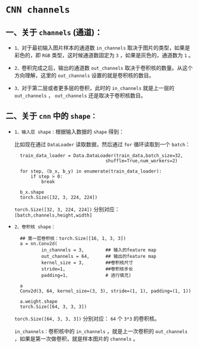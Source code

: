 # `CNN channels`

## 一、关于 `channels` (通道)：

* `1、`对于最初输入图片样本的通道数 `in_channels` 取决于图片的类型，如果是彩色的，即 `RGB` 类型，这时候通道数固定为 `3` ，如果是灰色的，通道数为 `1` 。

* `2、`卷积完成之后，输出的通道数 `out_channels` 取决于卷积核的数量。从这个方向理解，这里的 `out_channels` 设置的就是卷积核的数目。

* `3、`对于第二层或者更多层的卷积，此时的 `in_channels` 就是上一层的 `out_channels` ， `out_channels` 还是取决于卷积核数目。


## 二、关于 `cnn` 中的 `shape：`


* `1、输入层 shape：`根据输入数据的 `shape` 得到：

    比如现在通过 `DataLoader` 读取数据，然后通过 `for` 循环读取到一个 `batch`：

        train_data_loader = Data.DataLoader(train_data,batch_size=32,
                                        shuffle=True,num_workers=2)

        for step, (b_x, b_y) in enumerate(train_data_loader):  
            if step > 0:
                break

        b_x.shape
        torch.Size([32, 3, 224, 224])
               
    `torch.Size([32, 3, 224, 224])` 分别对应： `[batch,channels,height,width]`


* `2、卷积核 shape：` 


        ## 第一层卷积核：torch.Size([16, 1, 3, 3])
        a = nn.Conv2d(          
                in_channels = 3,        ## 输入的feature map
                out_channels = 64,      ## 输出的feature map
                kernel_size = 3,        ##卷积核尺寸
                stride=1,               ##卷积核步长
                padding=1,              # 进行填充)
                
        a
        Conv2d(3, 64, kernel_size=(3, 3), stride=(1, 1), padding=(1, 1))

        a.weight.shape
        torch.Size([64, 3, 3, 3])

    `torch.Size([64, 3, 3, 3])` 分别对应： `64` 个 `3*3` 的卷积核。

    `in_channels：`卷积核中的 `in_channels` ，就是上一次卷积的 `out_channels` ，如果是第一次做卷积，就是样本图片的 `channels` 。




